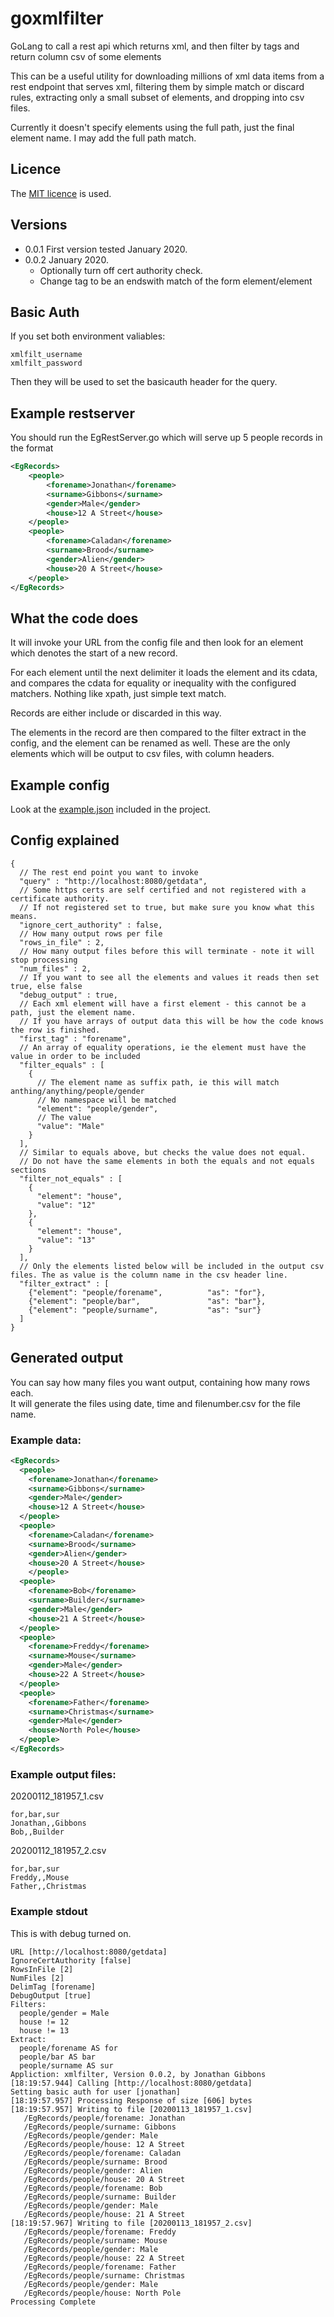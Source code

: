 # goxmlfilter
GoLang to call a rest api which returns xml, and then filter by tags and return column csv of some elements

This can be a useful utility for downloading millions of xml data items from a rest endpoint that serves xml,
filtering them by simple match or discard rules, extracting only a small subset of elements, and dropping into csv files.

Currently it doesn't specify elements using the full path, just the final element name.
I may add the full path match.

## Licence

The [MIT licence](https://github.com/PendaRed/goxmlfilter/blob/master/LICENSE) is used.

## Versions

- 0.0.1 First version tested January 2020.
- 0.0.2 January 2020.
    - Optionally turn off cert authority check.
    - Change tag to be an endswith match of the form element/element

## Basic Auth

If you set both environment valiables:
```
xmlfilt_username
xmlfilt_password
```

Then they will be used to set the basicauth header for the query.

## Example restserver
You should run the EgRestServer.go which will serve up 5 people records in the format

```xml
<EgRecords>
    <people>
        <forename>Jonathan</forename>
        <surname>Gibbons</surname>
        <gender>Male</gender>
        <house>12 A Street</house>
    </people>
    <people>
        <forename>Caladan</forename>
        <surname>Brood</surname>
        <gender>Alien</gender>
        <house>20 A Street</house>
    </people>
</EgRecords>
```

## What the code does
It will invoke your URL from the config file and then look for an element which denotes the start of a new record.

For each element until the next delimiter it loads the element and its cdata, and compares the cdata for equality or inequality 
with the configured matchers.  Nothing like xpath, just simple text match.

Records are either include or discarded in this way.

The elements in the record are then compared to the filter extract in the config, and the element can be renamed as well.
These are the only elements which will be output to csv files, with column headers.

## Example config

Look at the [example.json](https://github.com/PendaRed/goxmlfilter/blob/master/src/jgibbons.com/goxmlfilter/example.json) included in the project.

## Config explained

```
{
  // The rest end point you want to invoke
  "query" : "http://localhost:8080/getdata",
  // Some https certs are self certified and not registered with a certificate authority.
  // If not registered set to true, but make sure you know what this means.
  "ignore_cert_authority" : false,
  // How many output rows per file
  "rows_in_file" : 2,
  // How many output files before this will terminate - note it will stop processing
  "num_files" : 2,
  // If you want to see all the elements and values it reads then set true, else false
  "debug_output" : true,
  // Each xml element will have a first element - this cannot be a path, just the element name.
  // If you have arrays of output data this will be how the code knows the row is finished.
  "first_tag" : "forename",
  // An array of equality operations, ie the element must have the value in order to be included
  "filter_equals" : [
    {
      // The element name as suffix path, ie this will match anthing/anything/people/gender 
      // No namespace will be matched
      "element": "people/gender",
      // The value
      "value": "Male"
    }
  ],
  // Similar to equals above, but checks the value does not equal.
  // Do not have the same elements in both the equals and not equals sections
  "filter_not_equals" : [
    {
      "element": "house",
      "value": "12"
    },
    {
      "element": "house",
      "value": "13"
    }
  ],
  // Only the elements listed below will be included in the output csv files. The as value is the column name in the csv header line.
  "filter_extract" : [
    {"element": "people/forename",          "as": "for"},
    {"element": "people/bar",               "as": "bar"},
    {"element": "people/surname",           "as": "sur"}
  ]
}
```

## Generated output

You can say how many files you want output, containing how many rows each.  
It will generate the files using date, time and filenumber.csv for the file name.

### Example data:
```xml
<EgRecords>
  <people>
    <forename>Jonathan</forename>
    <surname>Gibbons</surname>
    <gender>Male</gender>
    <house>12 A Street</house>
  </people>
  <people>
    <forename>Caladan</forename>
    <surname>Brood</surname>
    <gender>Alien</gender>
    <house>20 A Street</house>
    </people>
  <people>
    <forename>Bob</forename>
    <surname>Builder</surname>
    <gender>Male</gender>
    <house>21 A Street</house>
  </people>
  <people>
    <forename>Freddy</forename>
    <surname>Mouse</surname>
    <gender>Male</gender>
    <house>22 A Street</house>
  </people>
  <people>
    <forename>Father</forename>
    <surname>Christmas</surname>
    <gender>Male</gender>
    <house>North Pole</house>
  </people>
</EgRecords>
```

### Example output files:

20200112_181957_1.csv
```
for,bar,sur
Jonathan,,Gibbons
Bob,,Builder
```

20200112_181957_2.csv
```
for,bar,sur
Freddy,,Mouse
Father,,Christmas
```

### Example stdout

This is with debug turned on.
```
URL [http://localhost:8080/getdata]
IgnoreCertAuthority [false]
RowsInFile [2]
NumFiles [2]
DelimTag [forename]
DebugOutput [true]
Filters:
  people/gender = Male
  house != 12
  house != 13
Extract:
  people/forename AS for
  people/bar AS bar
  people/surname AS sur
Appliction: xmlfilter, Version 0.0.2, by Jonathan Gibbons
[18:19:57.944] Calling [http://localhost:8080/getdata]
Setting basic auth for user [jonathan]
[18:19:57.957] Processing Response of size [606] bytes
[18:19:57.957] Writing to file [20200113_181957_1.csv]
   /EgRecords/people/forename: Jonathan
   /EgRecords/people/surname: Gibbons
   /EgRecords/people/gender: Male
   /EgRecords/people/house: 12 A Street
   /EgRecords/people/forename: Caladan
   /EgRecords/people/surname: Brood
   /EgRecords/people/gender: Alien
   /EgRecords/people/house: 20 A Street
   /EgRecords/people/forename: Bob
   /EgRecords/people/surname: Builder
   /EgRecords/people/gender: Male
   /EgRecords/people/house: 21 A Street
[18:19:57.967] Writing to file [20200113_181957_2.csv]
   /EgRecords/people/forename: Freddy
   /EgRecords/people/surname: Mouse
   /EgRecords/people/gender: Male
   /EgRecords/people/house: 22 A Street
   /EgRecords/people/forename: Father
   /EgRecords/people/surname: Christmas
   /EgRecords/people/gender: Male
   /EgRecords/people/house: North Pole
Processing Complete
```
